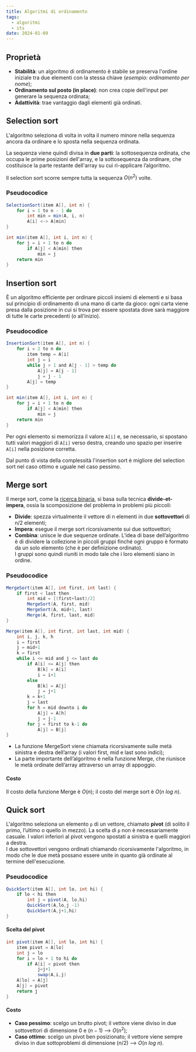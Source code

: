 ```yaml
---
title: Algoritmi di ordinamento
tags:
  - algoritmi
  - its
date: 2024-01-09
---
```

## Proprietà

- **Stabilità**: un algoritmo di ordinamento è stabile se preserva l'ordine iniziale tra due elementi con la stessa chiave (*esempio: ordinamento per nome*);
- **Ordinamento sul posto (in place)**: non crea copie dell'input per generare la sequenza ordinata;
- **Adattività**: trae vantaggio dagli elementi già ordinati.

## Selection sort

L'algoritmo seleziona di volta in volta il numero minore nella
sequenza ancora da ordinare e lo sposta nella sequenza
ordinata.

La sequenza viene quindi divisa in **due parti**: la sottosequenza
ordinata, che occupa le prime posizioni dell'array, e la
sottosequenza da ordinare, che costituisce la parte restante
dell'array su cui ri-applicare l’algoritmo.

Il selection sort scorre sempre tutta la sequenza $O(n^2)$ volte.

### Pseudocodice

```java
SelectionSort(item A[], int n) {
    for i = 1 to n - 1 do
        int min = min(A, i, n)
        A[i] <-> A[min]
}

int min(item A[], int i, int n) {
    for j = i + 1 to n do
        if A[j] < A[min] then
            min = j
    return min
}
```

## Insertion sort

È un algoritmo efficiente per ordinare piccoli insiemi di elementi
e si basa sul principio di ordinamento di una mano di carte da
gioco: ogni carta viene presa dalla posizione in cui si trova per
essere spostata dove sarà maggiore di tutte le carte precedenti
(o all’inizio).

### Pseudocodice

```java
InsertionSort(item A[], int n) {
    for i = 2 to n do
        item temp = A[i]
        int j = i
        while j > 1 and A[j - 1] > temp do
            A[j] = A[j - 1]
            j = j - 1
        A[j] = temp
}

int min(item A[], int i, int n) {
    for j = i + 1 to n do
        if A[j] < A[min] then
            min = j
    return min
}
```

Per ogni elemento si memorizza il valore `A[i]` e, se necessario, si spostano tutti valori maggiori di `A[i]` verso destra, creando uno spazio per inserire `A[i]` nella posizione corretta.

Dal punto di vista della complessità l'insertion sort è migliore del selection sort nel caso ottimo e uguale nel caso pessimo.

## Merge sort

Il merge sort, come la [ricerca binaria](./ricerca.md#Ricerca-binaria-o-dicotomica), si basa sulla tecnica **divide-et-impera**, ossia la scomposizione del problema in problemi più piccoli:
- **Divide**: spezza virtualmente il vettore di n elementi in due **sottovettori** di n/2 elementi;
- **Impera**: esegue il merge sort ricorsivamente sui due sottovettori;
- **Combina**: unisce le due sequenze ordinate.
L’idea di base dell’algoritmo è di dividere la collezione in piccoli gruppi finché ogni gruppo è formato da un solo elemento (che è per definizione ordinato).<br>
I gruppi sono quindi riuniti in modo tale che i loro elementi siano
in ordine.

### Pseudocodice

```java
MergeSort(item A[], int first, int last) {
    if first < last then
	    int mid = [(first+last)/2]
	    MergeSort(A, first, mid)
	    MergeSort(A, mid+1, last)
	    Merge(A, first, last, mid)
}

Merge(item A[], int first, int last, int mid) {
	int i, j, k, h
	i = first
	j = mid+1
	k = first
	while i <= mid and j <= last do
		if A[i] <= A[j] then
			B[k] = A[i]
			i = i+1
		else
			B[k] = A[j]
			j = j+1
		k = k+1
		j = last
		for h = mid downto i do
			A[j] = A[h]
			j = j-1
		for j = first to k-1 do
			A[j] = B[j]
}
```

- La funzione MergeSort viene chiamata ricorsivamente sulle metà sinistra e destra dell’array (i valori first, mid e last sono indici);
- La parte importante dell’algoritmo è nella funzione Merge, che riunisce le metà ordinate dell’array attraverso un array di appoggio.

#### Costo

Il costo della funzione Merge è $O(n)$; il costo del merge sort è $O(n\ log\ n)$.

## Quick sort

L'algoritmo seleziona un elemento `p` di un vettore, chiamato **pivot** (di
solito il primo, l’ultimo o quello in mezzo). La scelta di `p` non è necessariamente casuale. I valori inferiori al pivot vengono spostati a sinistra e quelli maggiori a destra.<br>
I due sottovettori vengono ordinati chiamando ricorsivamente l'algoritmo, in modo che le due metà possano essere unite in quanto già ordinate al termine dell'esecuzione.

### Pseudocodice

```java
QuickSort(item A[], int lo, int hi) {
	if lo < hi then
		int j = pivot(A, lo,hi)
		QuickSort(A,lo,j -1)
		QuickSort(A,j+1,hi)
}
```

#### Scelta del pivot

```java
int pivot(item A[], int lo, int hi) {
	item pivot = A[lo]
	int j = lo
	for i = lo + 1 to hi do
		if A[i] < pivot then
			j=j+1
			swap(A,i,j)
	A[lo] = A[j]
	A[j] = pivot
	return j
}
```

#### Costo

- **Caso pessimo**: scelgo un brutto pivot; il vettore viene diviso in due sottovettori di dimensione $0$ e $(n-1)$ --> $O(n^2)$;
- **Caso ottimo**: scelgo un pivot ben posizionato; il vettore viene sempre diviso in due sottoproblemi di dimensione $(n/2)$ --> $O(n\ log\ n)$.
